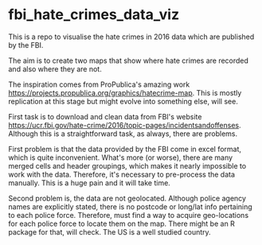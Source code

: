 # fbi_hate_crimes_data_viz

This is a repo to visualise the hate crimes in 2016 data which are published by the FBI.

The aim is to create two maps that show where hate crimes are recorded and also where they are not.

The inspiration comes from ProPublica's amazing work https://projects.propublica.org/graphics/hatecrime-map. This is mostly replication at this stage but might evolve into something else, will see.

First task is to download and clean data from FBI's website https://ucr.fbi.gov/hate-crime/2016/topic-pages/incidentsandoffenses. Although this is a straightforward task, as always, there are problems.

First problem is that the data provided by the FBI come in excel format, which is quite inconvenient. What's more (or worse), there are many merged cells and header groupings, which makes it nearly impossible to work with the data. Therefore, it's necessary to pre-process the data manually. This is a huge pain and it will take time. 

Second problem is, the data are not geolocated. Although police agency names are explicitly stated, there is no postcode or long/lat info pertaining to each police force. Therefore, must find a way to acquire geo-locations for each police force to locate them on the map. There might be an R package for that, will check. The US is a well studied country.

